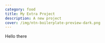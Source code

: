 ```yaml
---
category: food
title: My Extra Project
description: A new project
cover: /img/ntn-boilerplate-preview-dark.png
---
```

Hello there